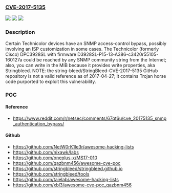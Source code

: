 ### [CVE-2017-5135](https://cve.mitre.org/cgi-bin/cvename.cgi?name=CVE-2017-5135)
![](https://img.shields.io/static/v1?label=Product&message=n%2Fa&color=blue)
![](https://img.shields.io/static/v1?label=Version&message=n%2Fa&color=blue)
![](https://img.shields.io/static/v1?label=Vulnerability&message=n%2Fa&color=brighgreen)

### Description

Certain Technicolor devices have an SNMP access-control bypass, possibly involving an ISP customization in some cases. The Technicolor (formerly Cisco) DPC3928SL with firmware D3928SL-P15-13-A386-c3420r55105-160127a could be reached by any SNMP community string from the Internet; also, you can write in the MIB because it provides write properties, aka Stringbleed. NOTE: the string-bleed/StringBleed-CVE-2017-5135 GitHub repository is not a valid reference as of 2017-04-27; it contains Trojan horse code purported to exploit this vulnerability.

### POC

#### Reference
- https://www.reddit.com/r/netsec/comments/67qt6u/cve_20175135_snmp_authentication_bypass/

#### Github
- https://github.com/NetW0rK1le3r/awesome-hacking-lists
- https://github.com/nixawk/labs
- https://github.com/oneplus-x/MS17-010
- https://github.com/qazbnm456/awesome-cve-poc
- https://github.com/stringbleed/stringbleed.github.io
- https://github.com/stringbleed/tools
- https://github.com/taielab/awesome-hacking-lists
- https://github.com/xbl3/awesome-cve-poc_qazbnm456

